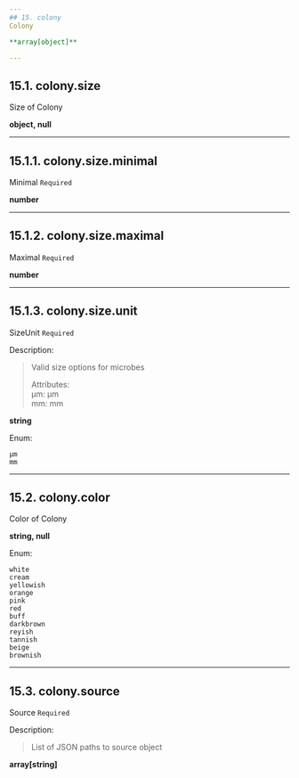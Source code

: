 ```yaml
---
## 15. colony
Colony  

**array[object]**

---
```

## 15.1. colony.size
Size of Colony  

**object, null**

---
## 15.1.1. colony.size.minimal
Minimal  `Required`

**number**

---
## 15.1.2. colony.size.maximal
Maximal  `Required`

**number**

---
## 15.1.3. colony.size.unit
SizeUnit  `Required`

Description:
> Valid size options for microbes  
>  
> Attributes:  
>     µm: µm  
>     mm: mm  

**string**

Enum:

	µm
	mm

---
## 15.2. colony.color
Color of Colony  

**string, null**

Enum:

	white
	cream
	yellowish
	orange
	pink
	red
	buff
	darkbrown
	reyish
	tannish
	beige
	brownish

---
## 15.3. colony.source
Source  `Required`

Description:
> List of JSON paths to source object  

**array[string]**
